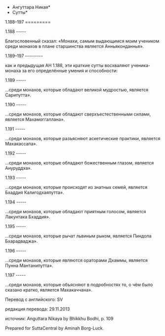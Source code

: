 * Ангуттара Никая*
* Сутты*

1\.188–197
\=\=\=\=\=\=\=\=\=

1\.188
\-\-\-\-\-

Благословенный сказал: «Монахи, самым выдающимся моим учеником среди монахов в плане старшинства является Анньяконданнья»\.

1\.189–197
\-\-\-\-\-\-\-\-\-

как и предыдущая АН 1\.188, эти краткие сутты восхваляют ученика\-монаха за его определённые умения и способности:

1\.189
\-\-\-\-\-

…среди монахов, которые обладают великой мудростью, является Сарипутта»\.

1\.190
\-\-\-\-\-

…среди монахов, которые обладают сверхъестественными силами, является Махамоггаллана»\.

1\.191
\-\-\-\-\-

…среди монахов, которые разъясняют аскетические практики, является Махакассапа»\.

1\.192
\-\-\-\-\-

…среди монахов, которые обладают божественным глазом, является Ануруддха»\.

1\.193
\-\-\-\-\-

…среди монахов, которые происходят из знатных семей, является Бхаддия Калигодхаяпутта»\.

1\.194
\-\-\-\-\-

…среди монахов, которые обладают приятным голосом, является Лакунтака Бхаддия»\.

1\.195
\-\-\-\-\-

…среди монахов, которые рычат львиным рыком, является Пиндола Бхарадваджа»\.

1\.196
\-\-\-\-\-

…среди монахов, которые являются ораторами Дхаммы, является Пунна Мантанипутта»\.

1\.197
\-\-\-\-\-

…среди монахов, которые объясняют в подробностях то, о чём было сказано кратко, является Махакаччана»\.

Перевод с английского: SV

редакция перевода: 29\.11\.2013

источник: Anguttara Nikaya by Bhikkhu Bodhi, p\. 109

Prepared for SuttaCentral by Aminah Borg\-Luck\.